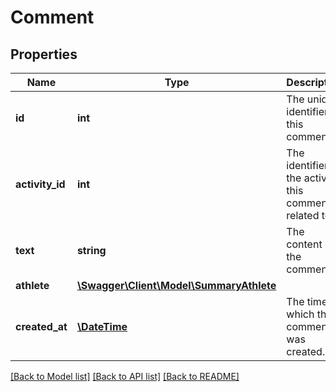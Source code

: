 # Comment

## Properties
Name | Type | Description | Notes
------------ | ------------- | ------------- | -------------
**id** | **int** | The unique identifier of this comment | [optional] 
**activity_id** | **int** | The identifier of the activity this comment is related to | [optional] 
**text** | **string** | The content of the comment | [optional] 
**athlete** | [**\Swagger\Client\Model\SummaryAthlete**](SummaryAthlete.md) |  | [optional] 
**created_at** | [**\DateTime**](\DateTime.md) | The time at which this comment was created. | [optional] 

[[Back to Model list]](../../README.md#documentation-for-models) [[Back to API list]](../../README.md#documentation-for-api-endpoints) [[Back to README]](../../README.md)

